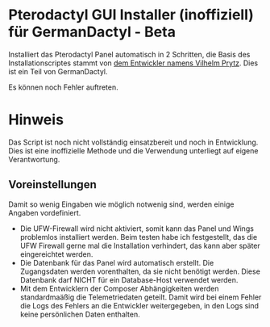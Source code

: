 # Pterodactyl GUI Installer (inoffiziell) für GermanDactyl - Beta
Installiert das Pterodactyl Panel automatisch in 2 Schritten, die Basis des Installationscriptes stammt von [dem Entwickler namens Vilhelm Prytz](https://github.com/vilhelmprytz).
Dies ist ein Teil von GermanDactyl.

Es können noch Fehler auftreten.


# Hinweis
Das Script ist noch nicht vollständig einsatzbereit und noch in Entwicklung. Dies ist eine inoffizielle Methode und die Verwendung unterliegt auf eigene Verantwortung.


## Voreinstellungen
Damit so wenig Eingaben wie möglich notwenig sind, werden einige Angaben vordefiniert. 
- Die UFW-Firewall wird nicht aktiviert, somit kann das Panel und Wings problemlos installiert werden. Beim testen habe ich festgestellt, das die UFW Firewall gerne mal die Installation verhindert, das kann aber später eingereichtet werden.
- Die Datenbank für das Panel wird automatisch erstellt. Die Zugangsdaten werden vorenthalten, da sie nicht benötigt werden. Diese Datenbank darf NICHT für ein Database-Host verwendet werden.
- Mit dem Entwicklern der Composer Abhängigkeiten werden standardmaäßig die Telemetriedaten geteilt. Damit wird bei einem Fehler die Logs des Fehlers an die Entwickler weitergegeben, in den Logs sind keine persönlichen Daten enthalten.
